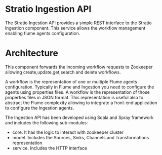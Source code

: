 Stratio Ingestion API
=====================

The Stratio Ingestion API provides a simple REST interface to the Stratio Ingestion component. This service allows 
the workflow management enabling flume agents configuration. 

Architecture
============

This component forwards the incoming workflow requests to Zookeeper allowing create,update,get,search and delete 
workflows. 

A workflow is the representation of one or multiple Flume agents configuration. Typically in Flume and Ingestion you 
need to configure the agents using properties files. A workflow is the representation of those properties files in 
JSON format. This representation is useful also to abstract the Flume complexity allowing to integrate a front-end 
application to configure the Ingestion agents. 

The Ingestion API has been developed using Scala and Spray framework and includes the following sub-modules:

-   core. It has the logic to interact with zookeeper cluster
-   model. Includes the Sources, Sinks, Channels and Transformations representation
-   service. Includes the HTTP interface





